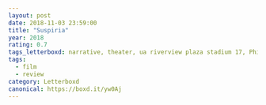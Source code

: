 ```yaml
---
layout: post 
date: 2018-11-03 23:59:00
title: "Suspiria"
year: 2018
rating: 0.7
tags_letterboxd: narrative, theater, ua riverview plaza stadium 17, Philadelphia, Leah
tags:
  - film
  - review
category: Letterboxd
canonical: https://boxd.it/yw0Aj
---
```

